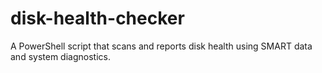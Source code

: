 # disk-health-checker
A PowerShell script that scans and reports disk health using SMART data and system diagnostics.
